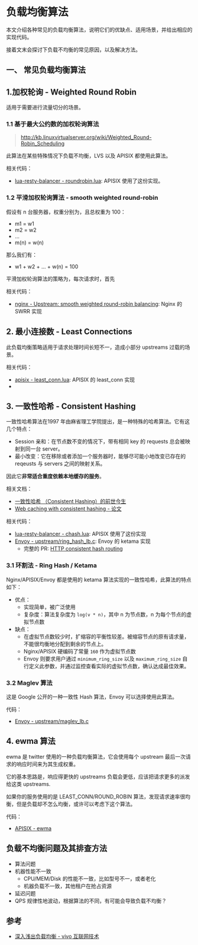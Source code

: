 # 负载均衡算法

本文介绍各种常见的负载均衡算法，说明它们的优缺点、适用场景，并给出相应的实现代码。

接着文末会探讨下负载不均衡的常见原因，以及解决方法。

## 一、 常见负载均衡算法

## 1.加权轮询 - Weighted Round Robin

适用于需要进行流量切分的场景。

### 1.1 基于最大公约数的加权轮询算法

>http://kb.linuxvirtualserver.org/wiki/Weighted_Round-Robin_Scheduling

此算法在某些特殊情况下负载不均衡，LVS 以及 APISIX 都使用此算法。

相关代码：

- [lua-resty-balancer - roundrobin.lua](https://github.com/openresty/lua-resty-balancer/blob/master/lib/resty/roundrobin.lua): APISIX 使用了这份实现。

### 1.2 平滑加权轮询算法 - smooth weighted round-robin

假设有 n 台服务器，权重分别为，且总权重为 100：

- m1 = w1
- m2 = w2
- ...
- m(n) = w(n)

那么我们有：

- w1 + w2 + ... + w(n) = 100

平滑加权轮询算法的策略为，每次请求时，首先

相关代码：

- [nginx - Upstream: smooth weighted round-robin balancing](https://github.com/phusion/nginx/commit/27e94984486058d73157038f7950a0a36ecc6e35): Nginx 的 SWRR 实现


## 2. 最小连接数 - Least Connections

此负载均衡策略适用于请求处理时间长短不一，造成小部分 upstreams 过载的场景。

相关代码：

- [apisix - least_conn.lua](https://github.com/apache/apisix/blob/master/apisix/balancer/least_conn.lua): APISIX 的 least_conn 实现
- 

## 3. 一致性哈希 - Consistent Hashing

一致性哈希算法在1997 年由麻省理工学院提出，是一种特殊的哈希算法。它有这几个特点：

- Session 亲和：在节点数不变的情况下，带有相同 key 的 requests 总会被映射到同一台 server。
- 最小改变：它在移除或者添加一个服务器时，能够尽可能小地改变已存在的 reqeusts 与 servers 之间的映射关系。 

因此它**非常适合重度依赖本地缓存的服务**。

相关文档：

- [一致性哈希 （Consistent Hashing）的前世今生](https://candicexiao.com/consistenthashing/)
- [Web caching with consistent hashing - 论文](https://www.ra.ethz.ch/cdstore/www8/data/2181/pdf/pd1.pdf)

相关代码：

- [lua-resty-balancer - chash.lua](https://github.com/openresty/lua-resty-balancer/blob/master/lib/resty/chash.lua): APISIX 使用了这份实现
- [Envoy - upstream/ring_hash_lb.c](https://github.com/envoyproxy/envoy/blob/v1.20.1/source/common/upstream/ring_hash_lb.cc): Envoy 的 ketama 实现
  - 完整的 PR: [HTTP consistent hash routing](https://github.com/envoyproxy/envoy/pull/496)


### 3.1 环割法 - Ring Hash / Ketama

Nginx/APISIX/Envoy 都是使用的 ketama 算法实现的一致性哈希，此算法的特点如下：

- 优点：
  - 实现简单，被广泛使用
  - 复杂度：算法复杂度为 `log(v * n)`，其中 n 为节点数，n 为每个节点的虚拟节点数
- 缺点：
  - 在虚拟节点数较少时，扩缩容的平衡性较差。被缩容节点的原有请求量，不能很均衡地分配到剩余的节点上。
  - Nginx/APISIX 硬编码了常量 `160` 作为虚拟节点数
  - Envoy 则要求用户通过 `minimum_ring_size` 以及 `maximum_ring_size` 自行定义此参数，并通过监控查看实际的虚拟节点数，确认达成最佳效果。

### 3.2 Maglev 算法

这是 Google 公开的一种一致性 Hash 算法，Envoy 可以选择使用此算法。

代码：

- [Envoy - upstream/maglev_lb.c](https://github.com/envoyproxy/envoy/blob/v1.20.1/source/common/upstream/maglev_lb.cc)


## 4. ewma 算法

ewma 是 twitter 使用的一种负载均衡算法，它会使用每个 upstream 最后一次请求的响应时间来为其生成权重。

它的基本思路是，响应得更快的 upstreams 负载会更低，应该把请求更多的派发给这类 upstreams.

如果你的服务使用的是 LEAST_CONN/ROUND_ROBIN 算法，发现请求速率很均衡，但是负载却不怎么均衡，或许可以考虑下这个算法。

代码：

- [APISIX - ewma](https://github.com/apache/apisix/blob/master/apisix/balancer/ewma.lua)

## 负载不均衡问题及其排查方法

- 算法问题
- 机器性能不一致
  - CPU/MEM/Disk 的性能不一致，比如型号不一，或者老化
  - 机器负载不一致，其他租户在抢占资源
- 延迟问题
- QPS 规律性地波动，根据算法的不同，有可能会导致负载不均衡？


## 参考

- [深入浅出负载均衡 - vivo 互联网技术](https://mp.weixin.qq.com/s/RFjTDNsGiqkMNnkjVus5Zw)


